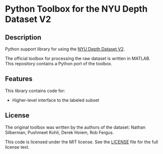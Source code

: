 # Python Toolbox for the NYU Depth Dataset V2

## Description

Python support library for using the [NYU Depth Dataset V2][nyuv2].

The official toolbox for processing the raw dataset is written in MATLAB.
This repository contains a Python port of the toolbox.

[nyuv2]: https://cs.nyu.edu/~silberman/datasets/nyu_depth_v2.html

## Features

This library contains code for:

- Higher-level interface to the labeled subset

## License

The original toolbox was written by the authors of the dataset:
Nathan Silberman, Pushmeet Kohli, Derek Hoiem, Rob Fergus.

This code is licensed under the MIT license.
See the [LICENSE](LICENSE.txt) file for the full license text.
